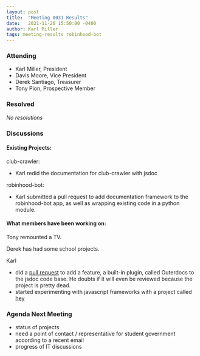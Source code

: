 ```yaml
---
layout: post
title:  "Meeting 0031 Results"
date:   2021-11-26 15:50:00 -0400
author: Karl Miller
tags: meeting-results robinhood-bot
---
```


### Attending

- Karl Miller, President
- Davis Moore, Vice President 
- Derek Santiago, Treasurer
- Tony Pion, Prospective Member

### Resolved

_No resolutions_

### Discussions 


#### Existing Projects:

club-crawler:
- Karl redid the documentation for club-crawler with jsdoc

robinhood-bot:
- Karl submitted a pull request to add documentation framework to the robinhood-bot app, as well as wrapping existing code in a python module.
		
#### What members have been working on:

Tony remounted a TV.

Derek has had some school projects.

Karl 
- did a [pull request](https://github.com/jsdoc/jsdoc/pull/1956) to add a feature, a built-in plugin, called Outerdocs to the jsdoc code base. He doubts if it will even be reviewed because the project is pretty dead.
- started experimenting with javascript frameworks with a project called [hey](https://github.com/klm127/hey)


### Agenda Next Meeting

- status of projects 
- need a point of contact / representative for student government according to a recent email
- progress of IT discussions